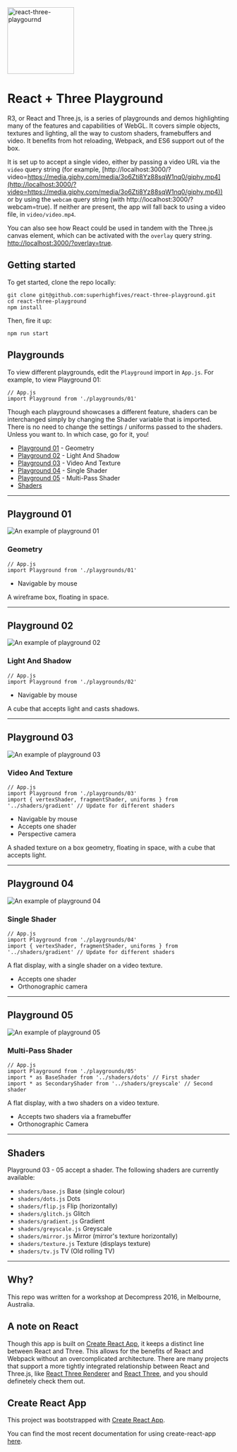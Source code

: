 <a href="https://github.com/superhighfives/react-three-playground">
  <img alt="react-three-playgournd" src="./docs/assets/r3-logo.png" height="151px" />
</a>
<br />

# React + Three Playground

R3, or React and Three.js, is a series of playgrounds and demos highlighting many of the features and capabilities of WebGL. It covers simple objects, textures and lighting, all the way to custom shaders, framebuffers and video. It benefits from hot reloading, Webpack, and ES6 support out of the box.

It is set up to accept a single video, either by passing a video URL via the `video` query string (for example, [http://localhost:3000/?video=https://media.giphy.com/media/3o6Zti8Yz88sqW1nq0/giphy.mp4](http://localhost:3000/?video=https://media.giphy.com/media/3o6Zti8Yz88sqW1nq0/giphy.mp4)) or by using the `webcam` query string (with http://localhost:3000/?webcam=true). If neither are present, the app will fall back to using a video file, in `video/video.mp4`.

You can also see how React could be used in tandem with the Three.js canvas element, which can be activated with the `overlay` query string. [http://localhost:3000/?overlay=true](http://localhost:3000/?overlay=true).

## Getting started

To get started, clone the repo locally:

```
git clone git@github.com:superhighfives/react-three-playground.git
cd react-three-playground
npm install
```

Then, fire it up:

```
npm run start
```

## Playgrounds

To view different playgrounds, edit the `Playground` import in `App.js`. For example, to view Playground 01:

```
// App.js
import Playground from './playgrounds/01'
```

Though each playground showcases a different feature, shaders can be interchanged simply by changing the Shader variable that is imported. There is no need to change the settings / uniforms passed to the shaders. Unless you want to. In which case, go for it, you!

- [Playground 01](#playground-01) - Geometry
- [Playground 02](#playground-02) - Light And Shadow
- [Playground 03](#playground-03) - Video And Texture
- [Playground 04](#playground-04) - Single Shader
- [Playground 05](#playground-05) - Multi-Pass Shader
- [Shaders](#shaders)

---

## Playground 01
![An example of playground 01](./docs/assets/01.png)
### Geometry

```
// App.js
import Playground from './playgrounds/01'
```

- Navigable by mouse

A wireframe box, floating in space.

---

## Playground 02
![An example of playground 02](./docs/assets/02.png)
### Light And Shadow

```
// App.js
import Playground from './playgrounds/02'
```

- Navigable by mouse

A cube that accepts light and casts shadows.

---

## Playground 03
![An example of playground 03](./docs/assets/03.png)
### Video And Texture

```
// App.js
import Playground from './playgrounds/03'
import { vertexShader, fragmentShader, uniforms } from '../shaders/gradient' // Update for different shaders
```

- Navigable by mouse
- Accepts one shader
- Perspective camera

A shaded texture on a box geometry, floating in space, with a cube that accepts light.

---

## Playground 04
![An example of playground 04](./docs/assets/04.png)
### Single Shader

```
// App.js
import Playground from './playgrounds/04'
import { vertexShader, fragmentShader, uniforms } from '../shaders/gradient' // Update for different shaders
```

A flat display, with a single shader on a video texture.

- Accepts one shader
- Orthonographic camera

---

## Playground 05
![An example of playground 05](./docs/assets/05.png)
### Multi-Pass Shader

```
// App.js
import Playground from './playgrounds/05'
import * as BaseShader from '../shaders/dots' // First shader
import * as SecondaryShader from '../shaders/greyscale' // Second shader
```

A flat display, with a two shaders on a video texture.

- Accepts two shaders via a framebuffer
- Orthonographic Camera

---

## Shaders

Playground 03 - 05 accept a shader. The following shaders are currently available:

- `shaders/base.js` Base (single colour)
- `shaders/dots.js` Dots
- `shaders/flip.js` Flip (horizontally)
- `shaders/glitch.js` Glitch
- `shaders/gradient.js` Gradient
- `shaders/greyscale.js` Greyscale
- `shaders/mirror.js` Mirror (mirror's texture horizontally)
- `shaders/texture.js` Texture (displays texture)
- `shaders/tv.js` TV (Old rolling TV)

---

## Why?
This repo was written for a workshop at Decompress 2016, in Melbourne, Australia.

## A note on React
Though this app is built on [Create React App](https://github.com/facebookincubator/create-react-app), it keeps a distinct line between React and Three. This allows for the benefits of React and Webpack without an overcomplicated architecture. There are many projects that support a more tightly integrated relationship between React and Three.js, like [React Three Renderer](https://github.com/toxicFork/react-three-renderer) and [React Three](https://github.com/Izzimach/react-three), and you should definetely check them out.

## Create React App

This project was bootstrapped with [Create React App](https://github.com/facebookincubator/create-react-app).

You can find the most recent documentation for using create-react-app [here](https://github.com/facebookincubator/create-react-app/blob/master/packages/react-scripts/template/README.md).
